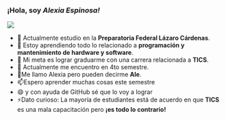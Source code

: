 ### **¡Hola, soy  _Alexia Espinosa!_**
![](AlexiaEsp.png)


- 🔭 Actualmente estudio en la **Preparatoria Federal Lázaro Cárdenas**.
- 🌱 Estoy aprendiendo todo lo relacionado a __programación y mantenimiento de hardware y software__.
- 👯 Mi meta es lograr graduarme con una carrera relacionada a **TICS**.
- 🤔 Actualmente me encuentro en 4to semestre.
- 💬Me llamo Alexia pero pueden decirme **Ale**.
- 📫Espero aprender muchas cosas este semestre
- 😄 y con ayuda de GitHub sé que lo voy a lograr
- ⚡Dato curioso: La mayoría de estudiantes está de acuerdo en que **TICS** es una mala capacitación pero __¡es todo lo contrario!__
